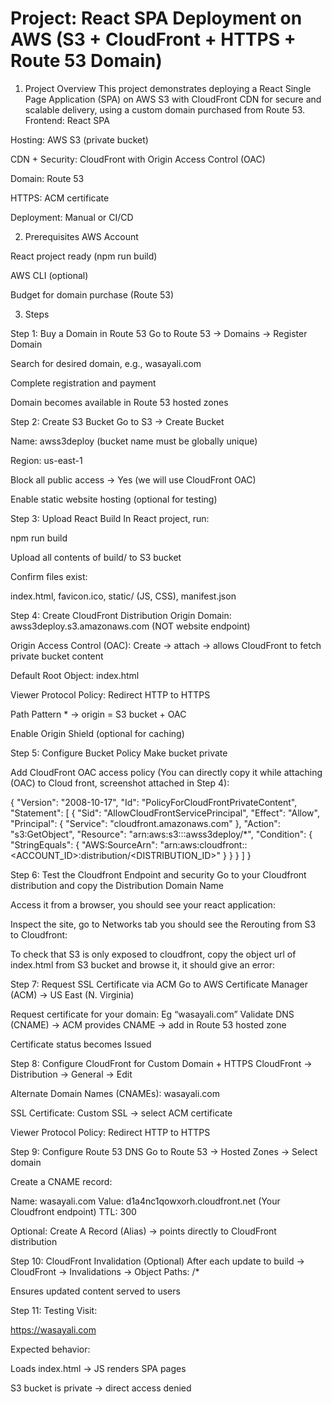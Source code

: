# Project: React SPA Deployment on AWS (S3 + CloudFront + HTTPS + Route 53 Domain)

1. Project Overview
This project demonstrates deploying a React Single Page Application (SPA) on AWS S3 with CloudFront CDN for secure and scalable delivery, using a custom domain purchased from Route 53.
Frontend: React SPA


Hosting: AWS S3 (private bucket)


CDN + Security: CloudFront with Origin Access Control (OAC)


Domain: Route 53


HTTPS: ACM certificate


Deployment: Manual or CI/CD



2. Prerequisites
AWS Account


React project ready (npm run build)


AWS CLI (optional)


Budget for domain purchase (Route 53)



3. Steps

Step 1: Buy a Domain in Route 53
Go to Route 53 → Domains → Register Domain


Search for desired domain, e.g., wasayali.com


Complete registration and payment


Domain becomes available in Route 53 hosted zones



Step 2: Create S3 Bucket
Go to S3 → Create Bucket


Name: awss3deploy (bucket name must be globally unique)


Region: us-east-1


Block all public access → Yes (we will use CloudFront OAC)


Enable static website hosting (optional for testing)









Step 3: Upload React Build
In React project, run:


npm run build

Upload all contents of build/ to S3 bucket



Confirm files exist:


index.html, favicon.ico, static/ (JS, CSS), manifest.json







Step 4: Create CloudFront Distribution
Origin Domain: awss3deploy.s3.amazonaws.com (NOT website endpoint)



Origin Access Control (OAC): Create → attach → allows CloudFront to fetch private bucket content




Default Root Object: index.html


Viewer Protocol Policy: Redirect HTTP to HTTPS


Path Pattern * → origin = S3 bucket + OAC


Enable Origin Shield (optional for caching)















Step 5: Configure Bucket Policy
Make bucket private


Add CloudFront OAC access policy (You can directly copy it while attaching (OAC) to Cloud front, screenshot attached in Step 4):



{
  "Version": "2008-10-17",
  "Id": "PolicyForCloudFrontPrivateContent",
  "Statement": [
    {
      "Sid": "AllowCloudFrontServicePrincipal",
      "Effect": "Allow",
      "Principal": {
        "Service": "cloudfront.amazonaws.com"
      },
      "Action": "s3:GetObject",
      "Resource": "arn:aws:s3:::awss3deploy/*",
      "Condition": {
        "StringEquals": {
          "AWS:SourceArn": "arn:aws:cloudfront::<ACCOUNT_ID>:distribution/<DISTRIBUTION_ID>"
        }
      }
    }
  ]
}


Step 6: Test the Cloudfront Endpoint and security
Go to your Cloudfront distribution and copy the Distribution Domain Name



Access it from a browser, you should see your react application:




Inspect the site, go to Networks tab you should see the Rerouting from S3 to Cloudfront:
 


To check that S3 is only exposed to cloudfront, copy the object url of index.html from S3 bucket and browse it, it should give an error:



Step 7: Request SSL Certificate via ACM
Go to AWS Certificate Manager (ACM) → US East (N. Virginia)


Request certificate for your domain:
Eg “wasayali.com”
Validate DNS (CNAME) → ACM provides CNAME → add in Route 53 hosted zone


Certificate status becomes Issued







Step 8: Configure CloudFront for Custom Domain + HTTPS
CloudFront → Distribution → General → Edit


Alternate Domain Names (CNAMEs): wasayali.com


SSL Certificate: Custom SSL → select ACM certificate


Viewer Protocol Policy: Redirect HTTP to HTTPS




Step 9: Configure Route 53 DNS
Go to Route 53 → Hosted Zones → Select domain


Create a CNAME record:


Name: wasayali.com
Value: d1a4nc1qowxorh.cloudfront.net (Your Cloudfront endpoint)
TTL: 300

Optional: Create A Record (Alias) → points directly to CloudFront distribution

















Step 10: CloudFront Invalidation (Optional)
After each update to build → CloudFront → Invalidations → Object Paths: /*



Ensures updated content served to users



Step 11: Testing
Visit:


https://wasayali.com

Expected behavior:


Loads index.html → JS renders SPA pages


S3 bucket is private → direct access denied




